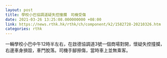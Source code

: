 ```yaml
---
layout: post
title: 學校小巴協調道疑失控撞攔　司機受傷
date: 2021-03-26 13:25:08.000000000 +08:00
link: https://news.rthk.hk/rthk/ch/component/k2/1582728-20210326.htm
categories: rthk
---
```


一輛學校小巴中午12時半左右，在啟德協調道3號一個商場對開，懷疑失控撞攔，右邊車身損毀，車門脫落。司機手腳擦傷，當時車上並無乘客。
